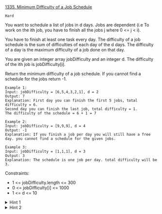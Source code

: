 [1335. Minimum Difficulty of a Job Schedule](https://leetcode.com/problems/minimum-difficulty-of-a-job-schedule/)

`Hard`

You want to schedule a list of jobs in d days. Jobs are dependent (i.e To work on the ith job, you have to finish all the jobs j where 0 <= j < i).

You have to finish at least one task every day. The difficulty of a job schedule is the sum of difficulties of each day of the d days. The difficulty of a day is the maximum difficulty of a job done on that day.

You are given an integer array jobDifficulty and an integer d. The difficulty of the ith job is jobDifficulty[i].

Return the minimum difficulty of a job schedule. If you cannot find a schedule for the jobs return -1.

```
Example 1:
Input: jobDifficulty = [6,5,4,3,2,1], d = 2
Output: 7
Explanation: First day you can finish the first 5 jobs, total difficulty = 6.
Second day you can finish the last job, total difficulty = 1.
The difficulty of the schedule = 6 + 1 = 7 

Example 2:
Input: jobDifficulty = [9,9,9], d = 4
Output: -1
Explanation: If you finish a job per day you will still have a free day. you cannot find a schedule for the given jobs.

Example 3:
Input: jobDifficulty = [1,1,1], d = 3
Output: 3
Explanation: The schedule is one job per day. total difficulty will be 3.
```

Constraints:

- 1 <= jobDifficulty.length <= 300
- 0 <= jobDifficulty[i] <= 1000
- 1 <= d <= 10

<details>
<summary>Hint 1</summary>

Use DP. Try to cut the array into d non-empty sub-arrays. Try all possible cuts for the array.
</details>

<details>
<summary>Hint 2</summary>

Use dp[i][j] where DP states are i the index of the last cut and j the number of remaining cuts. Complexity is O(n * n * d).
</details>